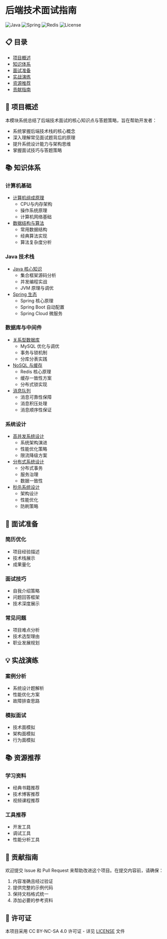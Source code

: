 # 后端技术面试指南

![Java](https://img.shields.io/badge/Java-17-blue)
![Spring](https://img.shields.io/badge/Spring-6.0-green)
![Redis](https://img.shields.io/badge/Redis-7.0-red)
![License](https://img.shields.io/badge/License-CC%20BY--NC--SA%204.0-lightgrey)

## 📋 目录
- [项目概述](#项目概述)
- [知识体系](#知识体系)
- [面试准备](#面试准备)
- [实战演练](#实战演练)
- [资源推荐](#资源推荐)
- [贡献指南](#贡献指南)

## 🎯 项目概述

本模块系统总结了后端技术面试的核心知识点与答题策略，旨在帮助开发者：

- 系统掌握后端技术栈的核心概念
- 深入理解常见面试题背后的原理
- 提升系统设计能力与架构思维
- 掌握面试技巧与答题策略

## 📚 知识体系

### 计算机基础
- [计算机组成原理](./computer-basic.md)
  - CPU与内存架构
  - 操作系统原理
  - 计算机网络基础
- [数据结构与算法](./data-structure.md)
  - 常用数据结构
  - 经典算法实现
  - 算法复杂度分析

### Java 技术栈
- [Java 核心知识](./java-basic.md)
  - 集合框架源码分析
  - 并发编程实战
  - JVM 原理与调优
- [Spring 生态](./spring-interview.md)
  - Spring 核心原理
  - Spring Boot 自动配置
  - Spring Cloud 微服务

### 数据库与中间件
- [关系型数据库](./db-interview.md)
  - MySQL 优化与调优
  - 事务与锁机制
  - 分库分表实践
- [NoSQL 与缓存](./redis-interview.md)
  - Redis 核心原理
  - 缓存一致性方案
  - 分布式锁实现
- [消息队列](./mq-interview.md)
  - 消息可靠性保障
  - 消息积压处理
  - 消息顺序性保证

### 系统设计
- [高并发系统设计](./high-concurrency.md)
  - 系统架构演进
  - 性能优化策略
  - 限流降级方案
- [分布式系统设计](./distributed-system.md)
  - 分布式事务
  - 服务治理
  - 数据一致性
- [秒杀系统设计](./seckill-design.md)
  - 架构设计
  - 性能优化
  - 防刷策略

## 🎯 面试准备

### 简历优化
- 项目经验描述
- 技术栈展示
- 成果量化

### 面试技巧
- 自我介绍策略
- 问题回答框架
- 技术深度展示

### 常见问题
- 项目难点分析
- 技术选型理由
- 职业发展规划

## 💡 实战演练

### 案例分析
- 系统设计题解析
- 性能优化方案
- 故障排查思路

### 模拟面试
- 技术面模拟
- 架构面模拟
- 行为面模拟

## 📚 资源推荐

### 学习资料
- 经典书籍推荐
- 技术博客推荐
- 视频课程推荐

### 工具推荐
- 开发工具
- 调试工具
- 性能分析工具

## 🤝 贡献指南

欢迎提交 Issue 和 Pull Request 来帮助改进这个项目。在提交内容前，请确保：

1. 内容准确且经过验证
2. 提供完整的示例代码
3. 保持文档格式统一
4. 添加必要的参考资料

## 📄 许可证

本项目采用 CC BY-NC-SA 4.0 许可证 - 详见 [LICENSE](../LICENSE) 文件